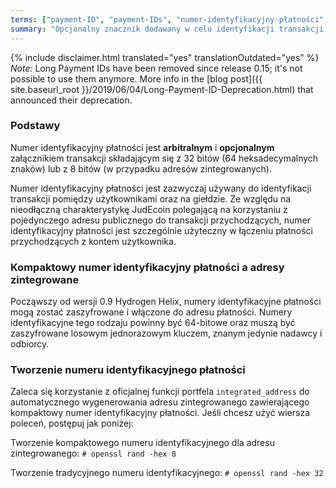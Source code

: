 ```yaml
---
terms: ["payment-ID", "payment-IDs", "numer-identyfikacyjny-płatności", "numeru-identyfikacyjnego-płatności", "numerem-identyfikacyjnym-płatności", "numerze-identyfikacyjnym-płatności", "numery-identyfikacyjne-płatności", "numerom-identyfikacyjnym-płatności", "numerach-identyfikacyjnych-płatności"]
summary: "Opcjonalny znacznik dodawany w celu identyfikacji transakcji pomiędzy użytkownikami, składający się z 64 heksadecymalnych znaków."
---
```


{% include disclaimer.html translated="yes" translationOutdated="yes" %}
*Note:* Long Payment IDs have been removed since release 0.15; it's not possible to use them anymore. More info in the [blog post]({{ site.baseurl_root }}/2019/06/04/Long-Payment-ID-Deprecation.html) that announced their deprecation.

### Podstawy

Numer identyfikacyjny płatności jest **arbitralnym** i **opcjonalnym** załącznikiem transakcji składającym się z 32 bitów (64 heksadecymalnych znaków) lub z 8 bitów (w przypadku adresów zintegrowanych).

Numer identyfikacyjny płatności jest zazwyczaj używany do identyfikacji transakcji pomiędzy użytkownikami oraz na giełdzie. Ze względu na nieodłączną charakterystykę JudEcoin polegającą na korzystaniu z pojedynczego adresu publicznego do transakcji przychodzących, numer identyfikacyjny płatności jest szczególnie użyteczny w łączeniu płatności przychodzących z kontem użytkownika.

### Kompaktowy numer identyfikacyjny płatności a adresy zintegrowane

Począwszy od wersji 0.9 Hydrogen Helix, numery identyfikacyjne płatności mogą zostać zaszyfrowane i włączone do adresu płatności. Numery identyfikacyjne tego rodzaju powinny być 64-bitowe oraz muszą być zaszyfrowane losowym jednorazowym kluczem, znanym jedynie nadawcy i odbiorcy.

### Tworzenie numeru identyfikacyjnego płatności

Zaleca się korzystanie z oficjalnej funkcji portfela `integrated_address` do automatycznego wygenerowania adresu zintegrowanego zawierającego kompaktowy numer identyfikacyjny płatności. Jeśli chcesz użyć wiersza poleceń, postępuj jak poniżej:

Tworzenie kompaktowego numeru identyfikacyjnego dla adresu zintegrowanego:
```# openssl rand -hex 8```

Tworzenie tradycyjnego numeru identyfikacyjnego:
```# openssl rand -hex 32```
